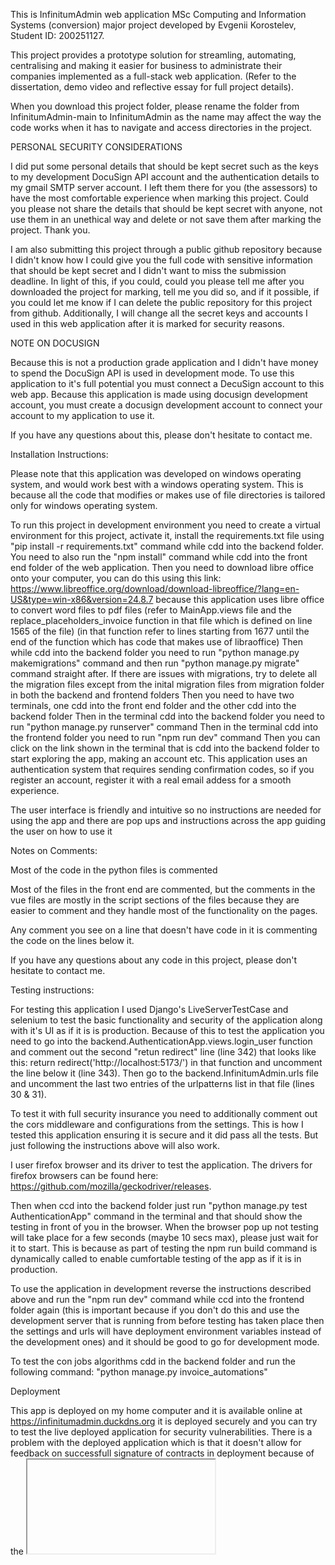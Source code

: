 This is InfinitumAdmin web application MSc Computing and Information Systems (conversion) major project developed by Evgenii Korostelev, Student ID: 200251127.

This project provides a prototype solution for streamling, automating, centralising and making it easier for business to administrate their companies implemented as a full-stack web application. (Refer to the dissertation, demo video and reflective essay for full project details).

When you download this project folder, please rename the folder from InfinitumAdmin-main to InfinitumAdmin as the name may affect the way the code works when it has to navigate and access directories in the project.


PERSONAL SECURITY CONSIDERATIONS

I did put some personal details that should be kept secret such as the keys to my development DocuSign API account and the authentication details to my gmail SMTP server account. I left them there for you (the assessors) to have the most comfortable experience when marking this project. Could you please not share the details that should be kept secret with anyone, not use them in an unethical way and delete or not save them after marking the project. Thank you.

I am also submitting this project through a public github repository because I didn't know how I could give you the full code with sensitive information that should be kept secret and I didn't want to miss the submission deadline. In light of this, if you could, could you please tell me after you downloaded the project for marking, tell me you did so, and if it possible, if you could let me know if I can delete the public repository for this project from github. Additionally, I will change all the secret keys and accounts I used in this web application after it is marked for security reasons.


NOTE ON DOCUSIGN

Because this is not a production grade application and I didn't have money to spend the DocuSign API is used in development mode. To use this application to it's full potential you must connect a DecuSign account to this web app. Because this application is made using docusign development account, you must create a docusign development account to connect your account to my application to use it.

If you have any questions about this, please don't hesitate to contact me.


Installation Instructions:

Please note that this application was developed on windows operating system, and would work best with a windows operating system. This is because all the code that modifies or makes use of file directories is tailored only for windows operating system.

To run this project in development environment you need to create a virtual environment for this project, activate it, install the requirements.txt file using "pip install -r requirements.txt" command while cdd into the backend folder.
You need to also run the "npm install" command while cdd into the front end folder of the web application.
Then you need to download libre office onto your computer, you can do this using this link: https://www.libreoffice.org/download/download-libreoffice/?lang=en-US&type=win-x86&version=24.8.7 because this application uses libre office to convert word files to pdf files (refer to MainApp.views file and the replace_placeholders_invoice function in that file which is defined on line 1565 of the file) (in that function refer to lines starting from 1677 until the end of the function which has code that makes use of libraoffice)
Then while cdd into the backend folder you need to run "python manage.py makemigrations" command and then run "python manage.py migrate" command straight after. If there are issues with migrations, try to delete all the migration files except from the inital migration files from migration folder in both the backend and frontend folders
Then you need to have two terminals, one cdd into the front end folder and the other cdd into the backend folder
Then in the terminal cdd into the backend folder you need to run "python manage.py runserver" command
Then in the terminal cdd into the frontend folder you need to run "npm run dev" command
Then you can click on the link shown in the terminal that is cdd into the backend folder to start exploring the app, making an account etc.
This application uses an authentication system that requires sending confirmation codes, so if you register an account, register it with a real email addess for a smooth experience.

The user interface is friendly and intuitive so no instructions are needed for using the app and there are pop ups and instructions across the app guiding the user on how to use it


Notes on Comments:

Most of the code in the python files is commented

Most of the files in the front end are commented, but the comments in the vue files are mostly in the script sections of the files because they are easier to comment and they handle most of the functionality on the pages.

Any comment you see on a line that doesn't have code in it is commenting the code on the lines below it.

If you have any questions about any code in this project, please don't hesitate to contact me.


Testing instructions:

For testing this application I used Django's LiveServerTestCase and selenium to test the basic functionality and security of the application along with it's UI as if it is is production.
Because of this to test the application you need to go into the backend.AuthenticationApp.views.login_user function and comment out the second "retun redirect" line (line 342) that looks like this: return redirect('http://localhost:5173/') in that function and uncomment the line below it (line 343). Then go to the backend.InfinitumAdmin.urls file and uncomment the last two entries of the urlpatterns list in that file (lines 30 & 31).

To test it with full security insurance you need to additionally comment out the cors middleware and configurations from the settings. This is how I tested this application ensuring it is secure and it did pass all the tests. But just following the instructions above will also work.

I user firefox browser and its driver to test the application. The drivers for firefox browsers can be found here: https://github.com/mozilla/geckodriver/releases.

Then when ccd into the backend folder just run "python manage.py test AuthenticationApp" command in the terminal and that should show the testing in front of you in the browser. When the browser pop up not testing will take place for a few seconds (maybe 10 secs max), please just wait for it to start. This is because as part of testing the npm run build command is dynamically called to enable cumfortable testing of the app as if it is in production.

To use the application in development reverse the instructions described above and run the "npm run dev" command while ccd into the frontend folder again (this is important because if you don't do this and use the development server that is running from before testing has taken place then the settings and urls will have deployment environment variables instead of the development ones) and it should be good to go for development mode.

To test the con jobs algorithms cdd in the backend folder and run the following command: "python manage.py invoice_automations"


Deployment

This app is deployed on my home computer and it is available online at https://infinitumadmin.duckdns.org it is deployed securely and you can try to test the live deployed application for security vulnerabilities. There is a problem with the deployed application which is that it doesn't allow for feedback on successfull signature of contracts in deployment because of the <iframe> tag, more information on this is in the dissertation, the reflective essay and at the end of the video demonstration. If you do successfully hack my web application or my computer or my network please let me know.


All the references for everything used in this project can be found in the dissertation and the reflective essay.
